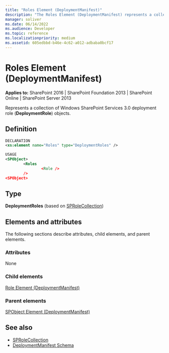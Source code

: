 ```yaml
---
title: "Roles Element (DeploymentManifest)"
description: "The Roles Element (DeploymentManifest) represents a collection of Windows SharePoint Services 3.0 deployment role (DeploymentRole) objects."
manager: soliver
ms.date: 06/14/2022
ms.audience: Developer
ms.topic: reference
ms.localizationpriority: medium
ms.assetid: 605edbbd-b46e-4c62-a012-adbaba0bcf17
---
```


# Roles Element (DeploymentManifest)

**Applies to:** SharePoint 2016 | SharePoint Foundation 2013 | SharePoint Online | SharePoint Server 2013

Represents a collection of Windows SharePoint Services 3.0 deployment role (**DeploymentRole**) objects.

## Definition

```XML
DECLARATION
<xs:element name="Roles" type="DeploymentRoles" />

USAGE
<SPObject>
        <Roles
                <Role />
        />
<SPObject>

```

## Type

**DeploymentRoles** (based on [SPRoleCollection](https://msdn.microsoft.com/library/Microsoft.SharePoint.SPRoleCollection.aspx))

## Elements and attributes

The following sections describe attributes, child elements, and parent elements.

### Attributes

None

### Child elements

[Role Element (DeploymentManifest)](role-element-deploymentmanifest.md)

### Parent elements

[SPObject Element (DeploymentManifest)](spobject-element-deploymentmanifest.md)

## See also

- [SPRoleCollection](https://msdn.microsoft.com/library/Microsoft.SharePoint.SPRoleCollection.aspx)
- [DeploymentManifest Schema](deploymentmanifest-schema.md)
